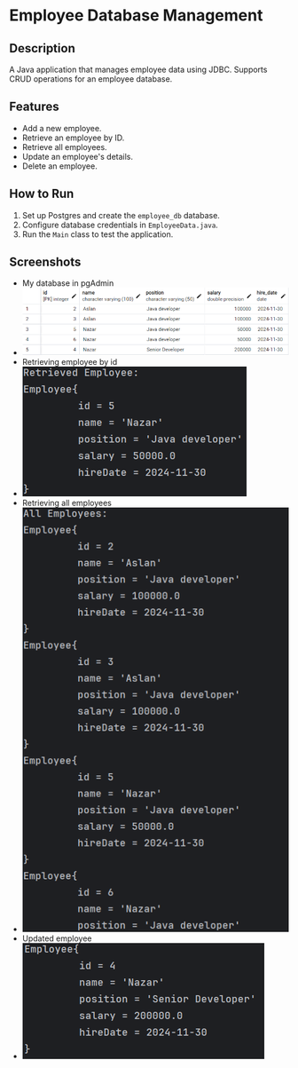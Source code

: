 # Employee Database Management

## Description
A Java application that manages employee data using JDBC. Supports CRUD operations for an employee database.

## Features
- Add a new employee.
- Retrieve an employee by ID.
- Retrieve all employees.
- Update an employee's details.
- Delete an employee.

## How to Run
1. Set up Postgres and create the `employee_db` database.
2. Configure database credentials in `EmployeeData.java`.
3. Run the `Main` class to test the application.

## Screenshots
- My database in pgAdmin
- ![img.png](img.png)
- Retrieving employee by id
- ![img_1.png](img_1.png)
- Retrieving all employees
- ![img_2.png](img_2.png)
- Updated employee
- ![img_3.png](img_3.png)


